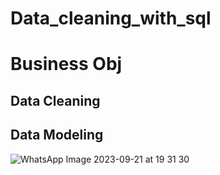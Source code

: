 # Data_cleaning_with_sql

# Business Obj

## Data Cleaning

## Data Modeling 

![WhatsApp Image 2023-09-21 at 19 31 30](https://github.com/Bolanlebrownie/Data_cleaning_with_sql/assets/104725328/f1fb6acb-8342-4a6f-85e3-0f1e40af3411)
